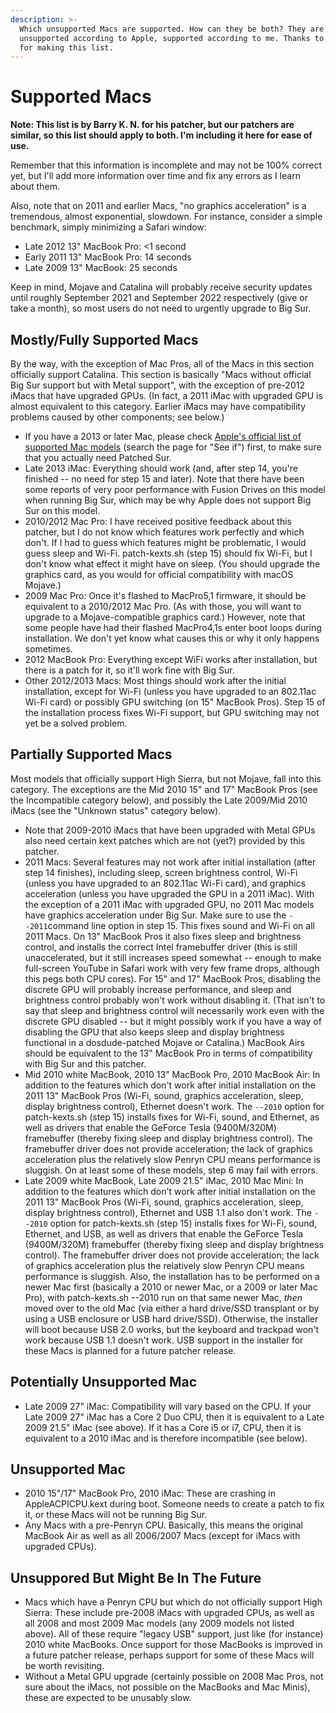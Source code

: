 ```yaml
---
description: >-
  Which unsupported Macs are supported. How can they be both? They are
  unsupported according to Apple, supported according to me. Thanks to @BarryKN
  for making this list.
---
```


# Supported Macs

**Note: This list is by Barry K. N. for his patcher, but our patchers are similar, so this list should apply to both. I'm including it here for ease of use.**

Remember that this information is incomplete and may not be 100% correct yet, but I'll add more information over time and fix any errors as I learn about them.

Also, note that on 2011 and earlier Macs, "no graphics acceleration" is a tremendous, almost exponential, slowdown. For instance, consider a simple benchmark, simply minimizing a Safari window:

* Late 2012 13" MacBook Pro: &lt;1 second
* Early 2011 13" MacBook Pro: 14 seconds
* Late 2009 13" MacBook: 25 seconds

Keep in mind, Mojave and Catalina will probably receive security updates until roughly September 2021 and September 2022 respectively \(give or take a month\), so most users do not need to urgently upgrade to Big Sur.

## Mostly/Fully Supported Macs

By the way, with the exception of Mac Pros, all of the Macs in this section officially support Catalina. This section is basically "Macs without official Big Sur support but with Metal support", with the exception of pre-2012 iMacs that have upgraded GPUs. \(In fact, a 2011 iMac with upgraded GPU is almost equivalent to this category. Earlier iMacs may have compatibility problems caused by other components; see below.\)

* If you have a 2013 or later Mac, please check [Apple's official list of supported Mac models](https://www.apple.com/macos/big-sur-preview/) \(search the page for "See if"\) first, to make sure that you actually need Patched Sur.
* Late 2013 iMac: Everything should work \(and, after step 14, you're finished -- no need for step 15 and later\). Note that there have been some reports of very poor performance with Fusion Drives on this model when running Big Sur, which may be why Apple does not support Big Sur on this model.
* 2010/2012 Mac Pro: I have received positive feedback about this patcher, but I do not know which features work perfectly and which don't. If I had to guess which features might be problematic, I would guess sleep and Wi-Fi. patch-kexts.sh \(step 15\) should fix Wi-Fi, but I don't know what effect it might have on sleep. \(You should upgrade the graphics card, as you would for official compatibility with macOS Mojave.\)
* 2009 Mac Pro: Once it's flashed to MacPro5,1 firmware, it should be equivalent to a 2010/2012 Mac Pro. \(As with those, you will want to upgrade to a Mojave-compatible graphics card.\) However, note that some people have had their flashed MacPro4,1s enter boot loops during installation. We don't yet know what causes this or why it only happens sometimes.
* 2012 MacBook Pro: Everything except WiFi works after installation, but there is a patch for it, so it'll work fine with Big Sur.
* Other 2012/2013 Macs: Most things should work after the initial installation, except for Wi-Fi \(unless you have upgraded to an 802.11ac Wi-Fi card\) or possibly GPU switching \(on 15" MacBook Pros\). Step 15 of the installation process fixes Wi-Fi support, but GPU switching may not yet be a solved problem.

## Partially Supported Macs

Most models that officially support High Sierra, but not Mojave, fall into this category. The exceptions are the Mid 2010 15" and 17" MacBook Pros \(see the Incompatible category below\), and possibly the Late 2009/Mid 2010 iMacs \(see the "Unknown status" category below\).

* Note that 2009-2010 iMacs that have been upgraded with Metal GPUs also need certain kext patches which are not \(yet?\) provided by this patcher.
* 2011 Macs: Several features may not work after initial installation \(after step 14 finishes\), including sleep, screen brightness control, Wi-Fi \(unless you have upgraded to an 802.11ac Wi-Fi card\), and graphics acceleration \(unless you have upgraded the GPU in a 2011 iMac\). With the exception of a 2011 iMac with upgraded GPU, no 2011 Mac models have graphics acceleration under Big Sur. Make sure to use the `--2011`command line option in step 15. This fixes sound and Wi-Fi on all 2011 Macs. On 13" MacBook Pros it also fixes sleep and brightness control, and installs the correct Intel framebuffer driver \(this is still unaccelerated, but it still increases speed somewhat -- enough to make full-screen YouTube in Safari work with very few frame drops, although this pegs both CPU cores\). For 15" and 17" MacBook Pros, disabling the discrete GPU will probably increase performance, and sleep and brightness control probably won't work without disabling it. \(That isn't to say that sleep and brightness control will necessarily work even with the discrete GPU disabled -- but it might possibly work if you have a way of disabling the GPU that also keeps sleep and display brightness functional in a dosdude-patched Mojave or Catalina.\) MacBook Airs should be equivalent to the 13" MacBook Pro in terms of compatibility with Big Sur and this patcher.
* Mid 2010 white MacBook, 2010 13" MacBook Pro, 2010 MacBook Air: In addition to the features which don't work after initial installation on the 2011 13" MacBook Pros \(Wi-Fi, sound, graphics acceleration, sleep, display brightness control\), Ethernet doesn't work. The `--2010` option for patch-kexts.sh \(step 15\) installs fixes for Wi-Fi, sound, and Ethernet, as well as drivers that enable the GeForce Tesla \(9400M/320M\) framebuffer \(thereby fixing sleep and display brightness control\). The framebuffer driver does not provide acceleration; the lack of graphics acceleration plus the relatively slow Penryn CPU means performance is sluggish. On at least some of these models, step 6 may fail with errors.
* Late 2009 white MacBook, Late 2009 21.5" iMac, 2010 Mac Mini: In addition to the features which don't work after initial installation on the 2011 13" MacBook Pros \(Wi-Fi, sound, graphics acceleration, sleep, display brightness control\), Ethernet and USB 1.1 also don't work. The `--2010` option for patch-kexts.sh \(step 15\) installs fixes for Wi-Fi, sound, Ethernet, and USB, as well as drivers that enable the GeForce Tesla \(9400M/320M\) framebuffer \(thereby fixing sleep and display brightness control\). The framebuffer driver does not provide acceleration; the lack of graphics acceleration plus the relatively slow Penryn CPU means performance is sluggish. Also, the installation has to be performed on a newer Mac first \(basically a 2010 or newer Mac, or a 2009 or later Mac Pro\), with patch-kexts.sh --2010 run on that same newer Mac, _then_ moved over to the old Mac \(via either a hard drive/SSD transplant or by using a USB enclosure or USB hard drive/SSD\). Otherwise, the installer will boot because USB 2.0 works, but the keyboard and trackpad won't work because USB 1.1 doesn't work. USB support in the installer for these Macs is planned for a future patcher release.

## Potentially Unsupported Mac

* Late 2009 27" iMac: Compatibility will vary based on the CPU. If your Late 2009 27" iMac has a Core 2 Duo CPU, then it is equivalent to a Late 2009 21.5" iMac \(see above\). If it has a Core i5 or i7, CPU, then it is equivalent to a 2010 iMac and is therefore incompatible \(see below\).

## Unsupported Mac

* 2010 15"/17" MacBook Pro, 2010 iMac: These are crashing in AppleACPICPU.kext during boot. Someone needs to create a patch to fix it, or these Macs will not be running Big Sur.
* Any Macs with a pre-Penryn CPU. Basically, this means the original MacBook Air as well as all 2006/2007 Macs \(except for iMacs with upgraded CPUs\).

## Unsuppored But Might Be In The Future

* Macs which have a Penryn CPU but which do not officially support High Sierra: These include pre-2008 iMacs with upgraded CPUs, as well as all 2008 and most 2009 Mac models \(any 2009 models not listed above\). All of these require "legacy USB" support, just like \(for instance\) 2010 white MacBooks. Once support for those MacBooks is improved in a future patcher release, perhaps support for some of these Macs will be worth revisiting.
* Without a Metal GPU upgrade \(certainly possible on 2008 Mac Pros, not sure about the iMacs, not possible on the MacBooks and Mac Minis\), these are expected to be unusably slow.

